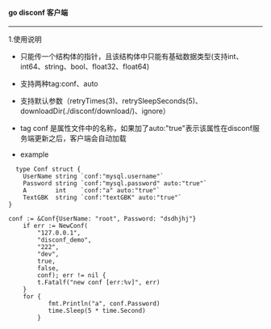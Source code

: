 #### go disconf 客户端
***
1.使用说明
   
 
  * 只能传一个结构体的指针，且该结构体中只能有基础数据类型(支持int、int64、string、bool、float32、float64)
 
  * 支持两种tag:conf、auto
  
  * 支持默认参数（retryTimes(3)、retrySleepSeconds(5)、downloadDir(./disconf/download/)、ignore）
  * tag conf 是属性文件中的名称，如果加了auto:"true"表示该属性在disconf服务端更新之后，客户端会自动加载
  * example
  
```
  type Conf struct {
	UserName string `conf:"mysql.username"`
	Password string `conf:"mysql.password" auto:"true"`
	A        int    `conf:"a" auto:"true"`
	TextGBK  string `conf:"textGBK" auto:"true"`
}
```

```
conf := &Conf{UserName: "root", Password: "dsdhjhj"}
	if err := NewConf(
		"127.0.0.1",
		"disconf_demo",
		"222",
		"dev",
		true,
		false,
		conf); err != nil {
		t.Fatalf("new conf [err:%v]", err)
	}
	for {
	       fmt.Println("a", conf.Password)
	       time.Sleep(5 * time.Second)
		}
```

 



  

  
